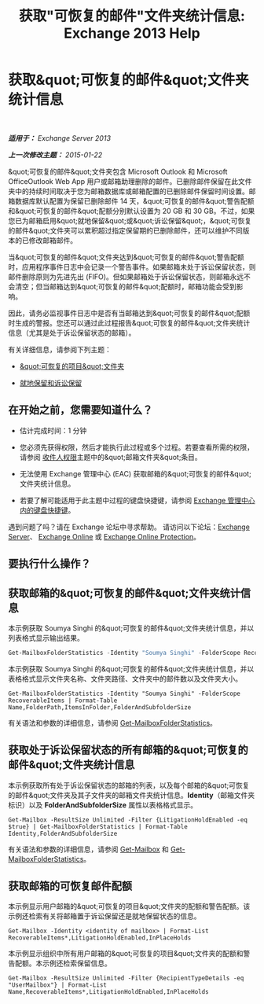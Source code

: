 ﻿---
title: '获取&quot;可恢复的邮件&quot;文件夹统计信息: Exchange 2013 Help'
TOCTitle: 获取“可恢复的邮件”文件夹统计信息
ms:assetid: dee77958-ee87-4908-85e4-ad053bacd8b0
ms:mtpsurl: https://technet.microsoft.com/zh-cn/library/Ff714343(v=EXCHG.150)
ms:contentKeyID: 52061557
ms.date: 05/21/2018
mtps_version: v=EXCHG.150
ms.translationtype: MT
---

# 获取\&quot;可恢复的邮件\&quot;文件夹统计信息

 

_**适用于：** Exchange Server 2013_

_**上一次修改主题：** 2015-01-22_

\&quot;可恢复的邮件\&quot;文件夹包含 Microsoft Outlook 和 Microsoft OfficeOutlook Web App 用户或邮箱助理删除的邮件。已删除邮件保留在此文件夹中的持续时间取决于您为邮箱数据库或邮箱配置的已删除邮件保留时间设置。邮箱数据库默认配置为保留已删除邮件 14 天，\&quot;可恢复的邮件\&quot;警告配额和\&quot;可恢复的邮件\&quot;配额分别默认设置为 20 GB 和 30 GB。不过，如果您已为邮箱启用\&quot;就地保留\&quot;或\&quot;诉讼保留\&quot;，\&quot;可恢复的邮件\&quot;文件夹可以累积超过指定保留期的已删除邮件，还可以维护不同版本的已修改邮箱邮件。

当\&quot;可恢复的邮件\&quot;文件夹达到\&quot;可恢复的邮件\&quot;警告配额时，应用程序事件日志中会记录一个警告事件。如果邮箱未处于诉讼保留状态，则邮件删除原则为先进先出 (FIFO)。但如果邮箱处于诉讼保留状态，则邮箱永远不会清空；但当邮箱达到\&quot;可恢复的邮件\&quot;配额时，邮箱功能会受到影响。

因此，请务必监视事件日志中是否有当邮箱达到\&quot;可恢复的邮件\&quot;配额时生成的警报。您还可以通过此过程报告\&quot;可恢复的邮件\&quot;文件夹统计信息（尤其是处于诉讼保留状态的邮箱）。

有关详细信息，请参阅下列主题：

  - [\&quot;可恢复的项目\&quot;文件夹](recoverable-items-folder-exchange-2013-help.md)

  - [就地保留和诉讼保留](https://docs.microsoft.com/zh-cn/exchange/security-and-compliance/in-place-and-litigation-holds)

## 在开始之前，您需要知道什么？

  - 估计完成时间：1 分钟

  - 您必须先获得权限，然后才能执行此过程或多个过程。若要查看所需的权限，请参阅 [收件人权限](recipients-permissions-exchange-2013-help.md)主题中的\&quot;邮箱文件夹\&quot;条目。

  - 无法使用 Exchange 管理中心 (EAC) 获取邮箱的\&quot;可恢复的邮件\&quot;文件夹统计信息。

  - 若要了解可能适用于此主题中过程的键盘快捷键，请参阅 [Exchange 管理中心内的键盘快捷键](keyboard-shortcuts-in-the-exchange-admin-center-exchange-online-protection-help.md)。

遇到问题了吗？请在 Exchange 论坛中寻求帮助。 请访问以下论坛：[Exchange Server](https://go.microsoft.com/fwlink/p/?linkid=60612)、 [Exchange Online](https://go.microsoft.com/fwlink/p/?linkid=267542) 或 [Exchange Online Protection](https://go.microsoft.com/fwlink/p/?linkid=285351)。

## 要执行什么操作？

## 获取邮箱的\&quot;可恢复的邮件\&quot;文件夹统计信息

本示例获取 Soumya Singhi 的\&quot;可恢复的邮件\&quot;文件夹统计信息，并以列表格式显示输出结果。

```powershell
Get-MailboxFolderStatistics -Identity "Soumya Singhi" -FolderScope RecoverableItems | Format-List
```

本示例获取 Soumya Singhi 的\&quot;可恢复的邮件\&quot;文件夹统计信息，并以表格格式显示文件夹名称、文件夹路径、文件夹中的邮件数以及文件夹大小。

    Get-MailboxFolderStatistics -Identity "Soumya Singhi" -FolderScope RecoverableItems | Format-Table Name,FolderPath,ItemsInFolder,FolderAndSubfolderSize

有关语法和参数的详细信息，请参阅 [Get-MailboxFolderStatistics](https://technet.microsoft.com/zh-cn/library/aa996762\(v=exchg.150\))。

## 获取处于诉讼保留状态的所有邮箱的\&quot;可恢复的邮件\&quot;文件夹统计信息

本示例获取所有处于诉讼保留状态的邮箱的列表，以及每个邮箱的\&quot;可恢复的邮件\&quot;文件夹及其子文件夹的邮箱文件夹统计信息。**Identity**（邮箱文件夹标识）以及 **FolderAndSubfolderSize** 属性以表格格式显示。

    Get-Mailbox -ResultSize Unlimited -Filter {LitigationHoldEnabled -eq $true} | Get-MailboxFolderStatistics | Format-Table Identity,FolderAndSubfolderSize

有关语法和参数的详细信息，请参阅 [Get-Mailbox](https://technet.microsoft.com/zh-cn/library/bb123685\(v=exchg.150\)) 和 [Get-MailboxFolderStatistics](https://technet.microsoft.com/zh-cn/library/aa996762\(v=exchg.150\))。

## 获取邮箱的可恢复邮件配额

本示例显示用户邮箱的\&quot;可恢复的项目\&quot;文件夹的配额和警告配额。该示例还检索有关将邮箱置于诉讼保留还是就地保留状态的信息。

    Get-Mailbox -Identity <identity of mailbox> | Format-List RecoverableItems*,LitigationHoldEnabled,InPlaceHolds

本示例显示组织中所有用户邮箱的\&quot;可恢复的项目\&quot;文件夹的配额和警告配额。本示例还检索保留信息。

    Get-Mailbox -ResultSize Unlimited -Filter {RecipientTypeDetails -eq "UserMailbox"} | Format-List Name,RecoverableItems*,LitigationHoldEnabled,InPlaceHolds

